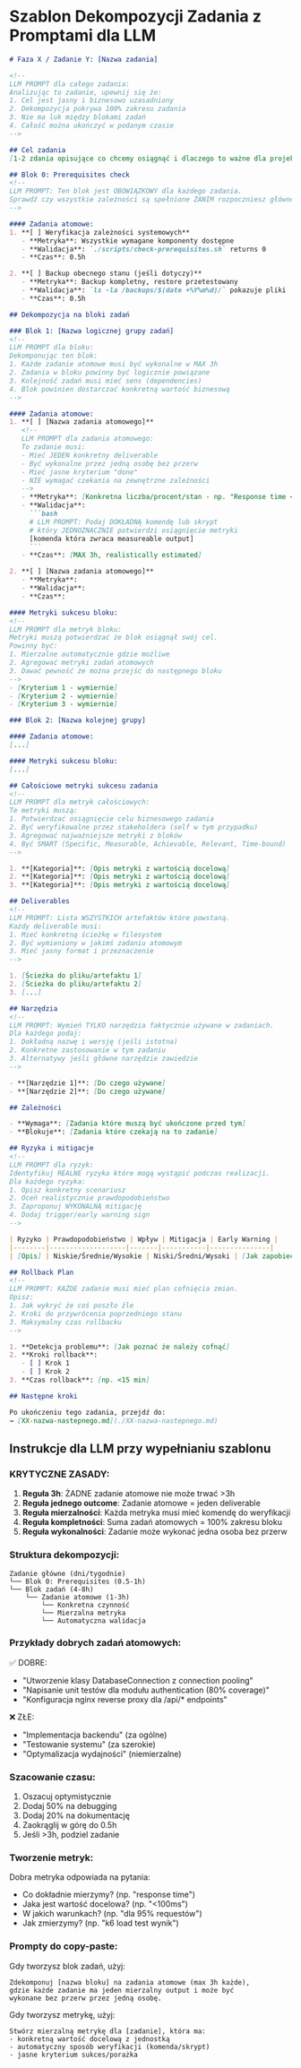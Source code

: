 # Szablon Dekompozycji Zadania z Promptami dla LLM

```markdown
# Faza X / Zadanie Y: [Nazwa zadania]

<!-- 
LLM PROMPT dla całego zadania:
Analizując to zadanie, upewnij się że:
1. Cel jest jasny i biznesowo uzasadniony
2. Dekompozycja pokrywa 100% zakresu zadania
3. Nie ma luk między blokami zadań
4. Całość można ukończyć w podanym czasie
-->

## Cel zadania
[1-2 zdania opisujące co chcemy osiągnąć i dlaczego to ważne dla projektu]

## Blok 0: Prerequisites check
<!-- 
LLM PROMPT: Ten blok jest OBOWIĄZKOWY dla każdego zadania.
Sprawdź czy wszystkie zależności są spełnione ZANIM rozpoczniesz główne zadanie.
-->

#### Zadania atomowe:
1. **[ ] Weryfikacja zależności systemowych**
   - **Metryka**: Wszystkie wymagane komponenty dostępne
   - **Walidacja**: `./scripts/check-prerequisites.sh` returns 0
   - **Czas**: 0.5h

2. **[ ] Backup obecnego stanu (jeśli dotyczy)**
   - **Metryka**: Backup kompletny, restore przetestowany
   - **Walidacja**: `ls -la /backups/$(date +%Y%m%d)/` pokazuje pliki
   - **Czas**: 0.5h

## Dekompozycja na bloki zadań

### Blok 1: [Nazwa logicznej grupy zadań]
<!-- 
LLM PROMPT dla bloku:
Dekomponując ten blok:
1. Każde zadanie atomowe musi być wykonalne w MAX 3h
2. Zadania w bloku powinny być logicznie powiązane
3. Kolejność zadań musi mieć sens (dependencies)
4. Blok powinien dostarczać konkretną wartość biznesową
-->

#### Zadania atomowe:
1. **[ ] [Nazwa zadania atomowego]**
   <!-- 
   LLM PROMPT dla zadania atomowego:
   To zadanie musi:
   - Mieć JEDEN konkretny deliverable
   - Być wykonalne przez jedną osobę bez przerw
   - Mieć jasne kryterium "done"
   - NIE wymagać czekania na zewnętrzne zależności
   -->
   - **Metryka**: [Konkretna liczba/procent/stan - np. "Response time <100ms w 95% przypadków"]
   - **Walidacja**: 
     ```bash
     # LLM PROMPT: Podaj DOKŁADNĄ komendę lub skrypt
     # który JEDNOZNACZNIE potwierdzi osiągnięcie metryki
     [komenda która zwraca measureable output]
     ```
   - **Czas**: [MAX 3h, realistically estimated]

2. **[ ] [Nazwa zadania atomowego]**
   - **Metryka**: 
   - **Walidacja**: 
   - **Czas**: 

#### Metryki sukcesu bloku:
<!-- 
LLM PROMPT dla metryk bloku:
Metryki muszą potwierdzać że blok osiągnął swój cel.
Powinny być:
1. Mierzalne automatycznie gdzie możliwe
2. Agregować metryki zadań atomowych
3. Dawać pewność że można przejść do następnego bloku
-->
- [Kryterium 1 - wymiernie]
- [Kryterium 2 - wymiernie]
- [Kryterium 3 - wymiernie]

### Blok 2: [Nazwa kolejnej grupy]

#### Zadania atomowe:
[...]

#### Metryki sukcesu bloku:
[...]

## Całościowe metryki sukcesu zadania
<!-- 
LLM PROMPT dla metryk całościowych:
Te metryki muszą:
1. Potwierdzać osiągnięcie celu biznesowego zadania
2. Być weryfikowalne przez stakeholdera (self w tym przypadku)
3. Agregować najważniejsze metryki z bloków
4. Być SMART (Specific, Measurable, Achievable, Relevant, Time-bound)
-->

1. **[Kategoria]**: [Opis metryki z wartością docelową]
2. **[Kategoria]**: [Opis metryki z wartością docelową]
3. **[Kategoria]**: [Opis metryki z wartością docelową]

## Deliverables
<!-- 
LLM PROMPT: Lista WSZYSTKICH artefaktów które powstaną.
Każdy deliverable musi:
1. Mieć konkretną ścieżkę w filesystem
2. Być wymieniony w jakimś zadaniu atomowym
3. Mieć jasny format i przeznaczenie
-->

1. [Ścieżka do pliku/artefaktu 1]
2. [Ścieżka do pliku/artefaktu 2]
3. [...]

## Narzędzia
<!-- 
LLM PROMPT: Wymień TYLKO narzędzia faktycznie używane w zadaniach.
Dla każdego podaj:
1. Dokładną nazwę i wersję (jeśli istotna)
2. Konkretne zastosowanie w tym zadaniu
3. Alternatywy jeśli główne narzędzie zawiedzie
-->

- **[Narzędzie 1]**: [Do czego używane]
- **[Narzędzie 2]**: [Do czego używane]

## Zależności

- **Wymaga**: [Zadania które muszą być ukończone przed tym]
- **Blokuje**: [Zadania które czekają na to zadanie]

## Ryzyka i mitigacje
<!-- 
LLM PROMPT dla ryzyk:
Identyfikuj REALNE ryzyka które mogą wystąpić podczas realizacji.
Dla każdego ryzyka:
1. Opisz konkretny scenariusz
2. Oceń realistycznie prawdopodobieństwo
3. Zaproponuj WYKONALNĄ mitigację
4. Dodaj trigger/early warning sign
-->

| Ryzyko | Prawdopodobieństwo | Wpływ | Mitigacja | Early Warning |
|--------|-------------------|-------|-----------|---------------|
| [Opis] | Niskie/Średnie/Wysokie | Niski/Średni/Wysoki | [Jak zapobiec] | [Jak wcześnie wykryć] |

## Rollback Plan
<!-- 
LLM PROMPT: KAŻDE zadanie musi mieć plan cofnięcia zmian.
Opisz:
1. Jak wykryć że coś poszło źle
2. Kroki do przywrócenia poprzedniego stanu
3. Maksymalny czas rollbacku
-->

1. **Detekcja problemu**: [Jak poznać że należy cofnąć]
2. **Kroki rollback**:
   - [ ] Krok 1
   - [ ] Krok 2
3. **Czas rollback**: [np. <15 min]

## Następne kroki

Po ukończeniu tego zadania, przejdź do:
→ [XX-nazwa-nastepnego.md](./XX-nazwa-nastepnego.md)
```

## Instrukcje dla LLM przy wypełnianiu szablonu

### KRYTYCZNE ZASADY:

1. **Reguła 3h**: ŻADNE zadanie atomowe nie może trwać >3h
2. **Reguła jednego outcome**: Zadanie atomowe = jeden deliverable
3. **Reguła mierzalności**: Każda metryka musi mieć komendę do weryfikacji
4. **Reguła kompletności**: Suma zadań atomowych = 100% zakresu bloku
5. **Reguła wykonalności**: Zadanie może wykonać jedna osoba bez przerw

### Struktura dekompozycji:

```
Zadanie główne (dni/tygodnie)
└── Blok 0: Prerequisites (0.5-1h)
└── Blok zadań (4-8h)
    └── Zadanie atomowe (1-3h)
        └── Konkretna czynność
        └── Mierzalna metryka  
        └── Automatyczna walidacja
```

### Przykłady dobrych zadań atomowych:

✅ DOBRE:
- "Utworzenie klasy DatabaseConnection z connection pooling"
- "Napisanie unit testów dla modułu authentication (80% coverage)"
- "Konfiguracja nginx reverse proxy dla /api/* endpoints"

❌ ZŁE:
- "Implementacja backendu" (za ogólne)
- "Testowanie systemu" (za szerokie)  
- "Optymalizacja wydajności" (niemierzalne)

### Szacowanie czasu:

1. Oszacuj optymistycznie
2. Dodaj 50% na debugging  
3. Dodaj 20% na dokumentację
4. Zaokrąglij w górę do 0.5h
5. Jeśli >3h, podziel zadanie

### Tworzenie metryk:

Dobra metryka odpowiada na pytania:
- Co dokładnie mierzymy? (np. "response time")
- Jaka jest wartość docelowa? (np. "<100ms")
- W jakich warunkach? (np. "dla 95% requestów")
- Jak zmierzymy? (np. "k6 load test wynik")

### Prompty do copy-paste:

Gdy tworzysz blok zadań, użyj:
```
Zdekomponuj [nazwa bloku] na zadania atomowe (max 3h każde), 
gdzie każde zadanie ma jeden mierzalny output i może być 
wykonane bez przerw przez jedną osobę.
```

Gdy tworzysz metrykę, użyj:
```
Stwórz mierzalną metrykę dla [zadanie], która ma:
- konkretną wartość docelową z jednostką
- automatyczny sposób weryfikacji (komenda/skrypt)
- jasne kryterium sukces/porażka
```